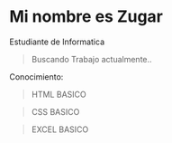 <h1>Mi nombre es Zugar</h1>
<p>Estudiante de Informatica</p>
<blockquote>Buscando Trabajo actualmente..</blockquote>
<p>Conocimiento:</p>
<blockquote>HTML BASICO</blockquote>
<blockquote>CSS BASICO</blockquote>
<blockquote>EXCEL BASICO</blockquote>
